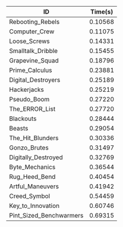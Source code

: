 |ID|Time(s)|
|-|-|
|Rebooting_Rebels|0.10568|
|Computer_Crew|0.11075|
|Loose_Screws|0.14331|
|Smalltalk_Dribble|0.15455|
|Grapevine_Squad|0.18796|
|Prime_Calculus|0.23881|
|Digital_Destroyers|0.25189|
|Hackerjacks|0.25219|
|Pseudo_Boom|0.27220|
|The_ERROR_List|0.27720|
|Blackouts|0.28444|
|Beasts|0.29054|
|The_Hit_Blunders|0.30336|
|Gonzo_Brutes|0.31497|
|Digitally_Destroyed|0.32769|
|Byte_Mechanics|0.36544|
|Rug_Heed_Bend|0.40454|
|Artful_Maneuvers|0.41942|
|Creed_Symbol|0.54459|
|Key_to_Innovation|0.60746|
|Pint_Sized_Benchwarmers|0.69315|
